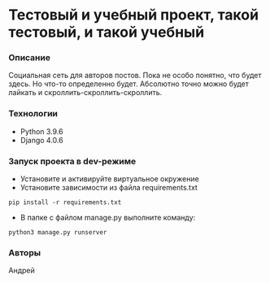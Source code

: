 # Тестовый и учебный проект, такой тестовый, и такой учебный
### Описание
Социальная сеть для авторов постов.
Пока не особо понятно, что будет здесь. Но что-то определенно будет.
Абсолютно точно можно будет лайкать и скроллить-скроллить-скроллить.
### Технологии
- Python 3.9.6
- Django 4.0.6
### Запуск проекта в dev-режиме
- Установите и активируйте виртуальное окружение
- Установите зависимости из файла requirements.txt
```
pip install -r requirements.txt
``` 
- В папке с файлом manage.py выполните команду:
```
python3 manage.py runserver
```
### Авторы
Андрей

